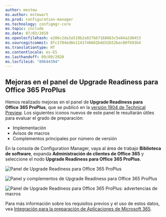 ```yaml
---
author: mestew
ms.author: mstewart
ms.prod: configuration-manager
ms.technology: configmgr-core
ms.topic: include
ms.date: 07/03/2019
ms.openlocfilehash: e206c2da3a519b2a927b67168663c5e84a2d8453
ms.sourcegitcommit: 8fc1704ed0e1141f46662bdd32b52bec00fb93b4
ms.translationtype: HT
ms.contentlocale: es-ES
ms.lasthandoff: 09/09/2020
ms.locfileid: "89644394"
---
```

## <a name="improvements-to-office-365-proplus-upgrade-readiness-dashboard"></a>Mejoras en el panel de Upgrade Readiness para Office 365 ProPlus
<!--4021125-->


Hemos realizado mejoras en el panel de **Upgrade Readiness para Office 365 ProPlus**, que se publicó en la [versión 1904 de Technical Preview](../../technical-preview-1904.md#bkmk_o365). Los siguientes iconos nuevos de este panel le resultarán útiles para evaluar el grado de preparación:

- Implementación
- Avisos de macros
- Complementos principales por número de versión

En la consola de Configuration Manager, vaya al área de trabajo **Biblioteca de software**, expanda **Administración de clientes de Office 365** y seleccione el nodo **Upgrade Readiness para Office 365 ProPlus**.

![Panel de Upgrade Readiness para Office 365 ProPlus](../../media/4021125-office-365-upgrade-readiness-dashboard.png)

![Panel y complementos de Upgrade Readiness para Office 365 ProPlus](../../media/4021125-office-365-to-add-ins.png)

![Panel de Upgrade Readiness para Office 365 ProPlus: advertencias de macros](../../media/4021125-office-365-macro-advisories.png)

Para más información sobre los requisitos previos y el uso de estos datos, vea [Integración para la preparación de Aplicaciones de Microsoft 365](/sccm/sum/deploy-use/office-365-dashboard#bkmk_o365_readiness).